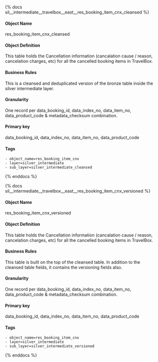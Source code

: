 {% docs sil__intermediate__travelbox__east__res_booking_item_cnx_cleansed %}

#### Object Name
res_booking_item_cnx_cleansed

#### Object Definition
This table holds the Cancellation information (cancalation cause  / reason, cancelation charges, etc) for all the cancelled booking items in TravelBox.

#### Business Rules
This is a cleansed and deduplicated version of the bronze table inside the silver intermediate layer.

#### Granularity
One record per data_booking_id, data_index_no, data_item_no, data_product_code & metadata_checksum combination.

#### Primary key
data_booking_id, data_index_no, data_item_no, data_product_code

#### Tags
    - object_name=res_booking_item_cnx
    - layer=silver_intermediate
    - sub_layer=silver_intermediate_cleansed

{% enddocs %}

{% docs sil__intermediate__travelbox__east__res_booking_item_cnx_versioned %}

#### Object Name
res_booking_item_cnx_versioned

#### Object Definition
This table holds the Cancellation information (cancalation cause  / reason, cancelation charges, etc) for all the cancelled booking items in TravelBox.

#### Business Rules
This table is built on the top of the cleansed table. In addition to the cleansed table fields, it contains the versioning fields also.

#### Granularity
One record per data_booking_id, data_index_no, data_item_no, data_product_code & metadata_checksum combination.

#### Primary key
data_booking_id, data_index_no, data_item_no, data_product_code

#### Tags
    - object_name=res_booking_item_cnx
    - layer=silver_intermediate
    - sub_layer=silver_intermediate_versioned

{% enddocs %}